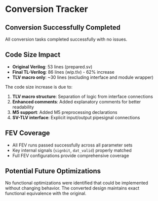 # Conversion Tracker

## Conversion Successfully Completed

All conversion tasks completed successfully with no issues.

## Code Size Impact

- **Original Verilog**: 53 lines (prepared.sv)
- **Final TL-Verilog**: 86 lines (wip.tlv) - 62% increase
- **TLV macro only**: ~30 lines (excluding interface and module wrapper)

The code size increase is due to:

1. **TLV macro structure**: Separation of logic from interface connections
2. **Enhanced comments**: Added explanatory comments for better readability  
3. **M5 support**: Added M5 preprocessing declarations
4. **SV-TLV interface**: Explicit input/output pipesignal connections

## FEV Coverage

- All FEV runs passed successfully across all parameter sets
- Key internal signals (`signbit`, `dat_valid`) properly matched
- Full FEV configurations provide comprehensive coverage

## Potential Future Optimizations

No functional optimizations were identified that could be implemented without changing behavior. The converted design maintains exact functional equivalence with the original.
